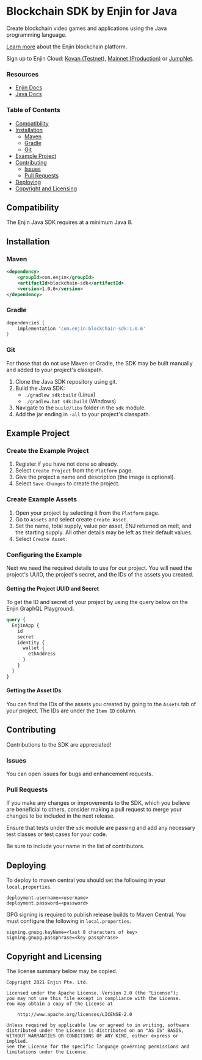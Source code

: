 # Blockchain SDK by Enjin for Java

Create blockchain video games and applications using the Java programming language.

[Learn more](https://enjin.io/) about the Enjin blockchain platform.

Sign up to Enjin Cloud: [Kovan (Testnet)](https://kovan.cloud.enjin.io/),
[Mainnet (Production)](https://cloud.enjin.io/) or [JumpNet](https://jumpnet.cloud.enjin.io/).

### Resources

* [Enjin Docs](https://docs.enjin.io)
* [Java Docs](https://enjin.github.io/enjin-java-sdk/sdk/latest/)

### Table of Contents

* [Compatibility](#compatibility)
* [Installation](#installation)
    * [Maven](#maven)
    * [Gradle](#gradle)
    * [Git](#git)
* [Example Project](#example-project)
* [Contributing](#contributing)
    * [Issues](#issues)
    * [Pull Requests](#pull-requests)
* [Deploying](#deploying)
* [Copyright and Licensing](#copyright-and-licensing)

## Compatibility

The Enjin Java SDK requires at a minimum Java 8.

## Installation

### Maven

```xml
<dependency>
    <groupId>com.enjin</groupId>
    <artifactId>blockchain-sdk</artifactId>
    <version>1.0.6</version>
</dependency>
```

### Gradle

```groovy
dependencies {
    implementation 'com.enjin:blockchain-sdk:1.0.6'
}
```

### Git

For those that do not use Maven or Gradle, the SDK may be built manually and added to your project's classpath.

1. Clone the Java SDK repository using git.
2. Build the Java SDK:
    * `./gradlew sdk:build` (Linux)
    * `./gradlew.bat sdk:build` (Windows)
3. Navigate to the `build/libs` folder in the `sdk` module.
4. Add the jar ending in `-all` to your project's classpath.

## Example Project

### Create the Example Project

1. Register if you have not done so already.
2. Select `Create Project` from the `Platform` page.
3. Give the project a name and description (the image is optional).
4. Select `Save Changes` to create the project.

### Create Example Assets

1. Open your project by selecting it from the `Platform` page.
2. Go to `Assets` and select create `Create Asset`.
3. Set the name, total supply, value per asset, ENJ returned on melt, and the starting supply. All other details may be
   left as their default values.
4. Select `Create Asset`.

### Configuring the Example

Next we need the required details to use for our project. You will need the project's UUID, the project's secret, and
the IDs of the assets you created.

#### Getting the Project UUID and Secret

To get the ID and secret of your project by using the query below on the Enjin GraphQL Playground.

```graphql
query {
  EnjinApp {
    id
    secret
    identity {
      wallet {
        ethAddress
      }
    }
  }
}
```

#### Getting the Asset IDs

You can find the IDs of the assets you created by going to the `Assets` tab of your project. The IDs are under the
`Item ID` column.

## Contributing

Contributions to the SDK are appreciated!

### Issues

You can open issues for bugs and enhancement requests.

### Pull Requests

If you make any changes or improvements to the SDK, which you believe are beneficial to others, consider making a pull
request to merge your changes to be included in the next release.

Ensure that tests under the `sdk` module are passing and add any necessary test classes or test cases for your code.

Be sure to include your name in the list of contributors.

## Deploying

To deploy to maven central you should set the following in your `local.properties`.

```properties
deployment.username=<username>
deployment.password=<password>
```

GPG signing is required to publish release builds to Maven Central. You must configure the following in
`local.properties`.

```properties
signing.gnupg.keyName=<last 8 characters of key>
signing.gnupg.passphrase=<key passphrase>
```

## Copyright and Licensing

The license summary below may be copied.

```text
Copyright 2021 Enjin Pte. Ltd.

Licensed under the Apache License, Version 2.0 (the "License");
you may not use this file except in compliance with the License.
You may obtain a copy of the License at

    http://www.apache.org/licenses/LICENSE-2.0

Unless required by applicable law or agreed to in writing, software
distributed under the License is distributed on an "AS IS" BASIS,
WITHOUT WARRANTIES OR CONDITIONS OF ANY KIND, either express or implied.
See the License for the specific language governing permissions and
limitations under the License.
```
